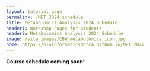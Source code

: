 ```yaml
---
layout: tutorial_page
permalink: /MET_2024_schedule
title: Metabolomics Analysis 2024 Schedule
header1: Workshop Pages for Students
header2: Metabolomics Analysis 2024 Schedule
image: /site_images/CBW_metabolomics_icon.jpg
home: https://bioinformaticsdotca.github.io/MET_2024
---
```


**Course schedule coming soon!**

<!-- ## Edmonton

| Time (Mountain) |                                       Thursday, July 6                                        | Time (Mountain) |                                              Friday, July 7                                               |
| :-------------: | :-------------------------------------------------------------------------------------------: | :-------------: | :-------------------------------------------------------------------------------------------------------: |
|      8:00       |                        <font color="green">Arrivals & Check-in</font>                         |      8:00       |                                    <font color="green">Arrivals</font>                                    |
|      8:30       |                       <font color="purple">Welcome (Nia Hughes)</font>                        |      8:30       |                                                                                                           |
|      9:00       |      <font color="purple">Module 1: Introduction to Metabolomics (David Wishart)</font>       |      9:00       |            <font color="purple">Module 5: Backgrounder in Omics Data Science (Jeff Xia)</font>            |
|      10:30      |                           <font color="green">Break (45min)</font>                            |      10:30      |                                 <font color="green"> Break (45min)</font>                                 |
|      11:15      |   <font color="purple">Module 2: Targeted, Quantitative Metabolomics (David Wishart)</font>   |      11:15      |             <font color="purple">Module 6: Data Analytics for Untargeted Metabolomics</font>              |
|      12:15      |                           <font color="green">Lunch (45min)</font>                            |      12:15      |                                 <font color="green">Lunch (45min)</font>                                  |
|      13:00      |     <font color="purple">Module 3 (Lab): Quantitative Metabolomics (David Wishart)</font>     |      13:00      | <font color="purple">Module 7 (Lab): Metabolomics Data Analysis using MetaboAnalyst 5.0 (Jeff Xia)</font> |
|      15:00      |                           <font color="green">Break (30min)</font>                            |      15:00      |                                 <font color="green">Break (30min)</font>                                  |
|      15:30      | <font color="purple">Module 4: Databases for Biological Interpretation (David Wishart)</font> |      15:30      |        <font color="purple">Module 8: Integrating Metabolomics with other Omics (Jeff Xia)</font>         |
|      17:00      |                              <font color="green">Finished</font>                              |      17:00      |                            <font color="green">Survey & Closing Remarks</font>                            |

## Montréal

| Time (Eastern) |                                       Thursday, July 6                                        | Time (Eastern) |                                              Friday, July 7                                               |
| :------------: | :-------------------------------------------------------------------------------------------: | :------------: | :-------------------------------------------------------------------------------------------------------: |
|     10:00      |                        <font color="green">Arrivals & Check-in</font>                         |     10:00      |                                    <font color="green">Arrivals</font>                                    |
|     10:30      |                       <font color="purple">Welcome (Nia Hughes)</font>                        |     10:30      |                                                                                                           |
|     11:00      |      <font color="purple">Module 1: Introduction to Metabolomics (David Wishart)</font>       |     11:00      |            <font color="purple">Module 5: Backgrounder in Omics Data Science (Jeff Xia)</font>            |
|     12:30      |                           <font color="green">Lunch (45min)</font>                            |     12:30      |                                 <font color="green">Lunch (45min)</font>                                  |
|     13:15      |   <font color="purple">Module 2: Targeted, Quantitative Metabolomic (David Wishart)</font>    |     13:15      |             <font color="purple">Module 6: Data Analytics for Untargeted Metabolomics</font>              |
|     14:15      |                           <font color="green">Break (45min)</font>                            |     14:15      |                                 <font color="green">Break (45min)</font>                                  |
|     15:00      |     <font color="purple">Module 3 (Lab): Quantitative Metabolomics (David Wishart)</font>     |     15:00      | <font color="purple">Module 7 (Lab): Metabolomics Data Analysis using MetaboAnalyst 5.0 (Jeff Xia)</font> |
|     17:00      |                           <font color="green">Break (30min)</font>                            |     17:00      |                                 <font color="green">Break (30min)</font>                                  |
|     17:30      | <font color="purple">Module 4: Databases for Biological Interpretation (David Wishart)</font> |     17:30      |        <font color="purple">Module 8: Integrating Metabolomics with other Omics (Jeff Xia)</font>         |
|     19:00      |                              <font color="green">Finished</font>                              |     19:00      |                            <font color="green">Survey & Closing Remarks</font>                            | -->